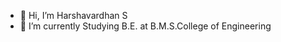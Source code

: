 - 👋 Hi, I’m Harshavardhan S
- 🌱 I’m currently Studying B.E. at B.M.S.College of Engineering 

<!---
harshavardhan643/harshavardhan643 is a ✨ special ✨ repository because its `README.md` (this file) appears on your GitHub profile.
You can click the Preview link to take a look at your changes.
--->
